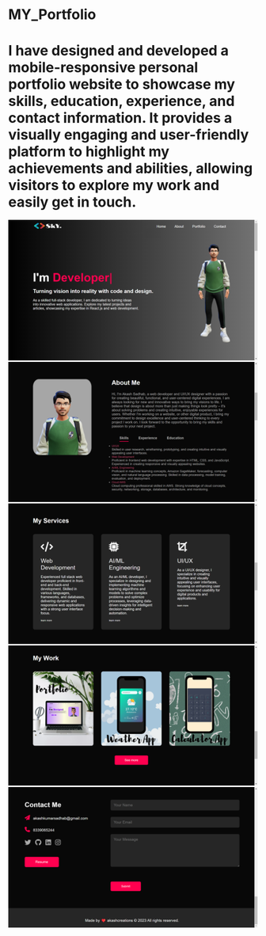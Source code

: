# MY_Portfolio
<h1>I have designed and developed a mobile-responsive personal portfolio website to showcase my skills, education, experience, and contact information. It provides a visually engaging and user-friendly platform to highlight my achievements and abilities, allowing visitors to explore my work and easily get in touch.</h1>
<img src="images/ss (2).png" alt="" />
<img src="images/ss (3).png" alt="" />
<img src="images/ss (4).png" alt="" />
<img src="images/ss (5).png" alt="" />
<img src="images/ss (1).png" alt="" />
